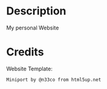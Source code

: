 Description
===========
My personal Website

Credits
===========

Website Template:

	Miniport by @n33co from html5up.net
